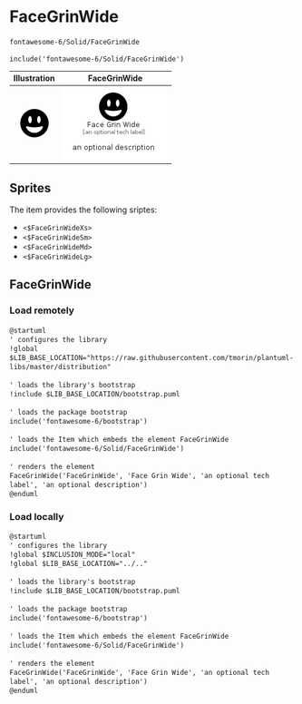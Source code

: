 # FaceGrinWide


```text
fontawesome-6/Solid/FaceGrinWide
```

```text
include('fontawesome-6/Solid/FaceGrinWide')
```



| Illustration | FaceGrinWide |
| :---: | :---: |
| ![illustration for Illustration](../../fontawesome-6/Solid/FaceGrinWide.png) | ![illustration for FaceGrinWide](../../fontawesome-6/Solid/FaceGrinWide.Local.png) |



## Sprites
The item provides the following sriptes:

- `<$FaceGrinWideXs>`
- `<$FaceGrinWideSm>`
- `<$FaceGrinWideMd>`
- `<$FaceGrinWideLg>`





## FaceGrinWide

### Load remotely
```plantuml
@startuml
' configures the library
!global $LIB_BASE_LOCATION="https://raw.githubusercontent.com/tmorin/plantuml-libs/master/distribution"

' loads the library's bootstrap
!include $LIB_BASE_LOCATION/bootstrap.puml

' loads the package bootstrap
include('fontawesome-6/bootstrap')

' loads the Item which embeds the element FaceGrinWide
include('fontawesome-6/Solid/FaceGrinWide')

' renders the element
FaceGrinWide('FaceGrinWide', 'Face Grin Wide', 'an optional tech label', 'an optional description')
@enduml
```

### Load locally
```plantuml
@startuml
' configures the library
!global $INCLUSION_MODE="local"
!global $LIB_BASE_LOCATION="../.."

' loads the library's bootstrap
!include $LIB_BASE_LOCATION/bootstrap.puml

' loads the package bootstrap
include('fontawesome-6/bootstrap')

' loads the Item which embeds the element FaceGrinWide
include('fontawesome-6/Solid/FaceGrinWide')

' renders the element
FaceGrinWide('FaceGrinWide', 'Face Grin Wide', 'an optional tech label', 'an optional description')
@enduml
```

